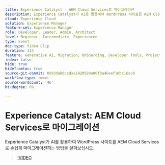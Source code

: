 ```yaml
---
title: Experience Catalyst - AEM Cloud Services로 마이그레이션
description: Experience Catalyst가 AI를 활용하여 WordPress 사이트를 AEM Cloud Services로 손쉽게 마이그레이션하는 방법을 살펴보십시오.
cloud: Experience Cloud
solution: Experience Manager
feature-set: Experience Manager
role: Developer, Leader, Admin, Architect
level: Beginner, Intermediate, Experienced
type: Event
doc-type: Video Clip
duration: 115
feature: Generative AI, Migration, Onboarding, Developer Tools, Projects
index: false
hide: true
hidefromtoc: true
source-git-commit: 0d93dab6ccdae1420589a00f3a46eef10bc16ec8
workflow-type: tm+mt
source-wordcount: '46'
ht-degree: 0%

---
```



# Experience Catalyst: AEM Cloud Services로 마이그레이션

Experience Catalyst가 AI를 활용하여 WordPress 사이트를 AEM Cloud Services로 손쉽게 마이그레이션하는 방법을 살펴보십시오.

>[!VIDEO](https://video.tv.adobe.com/v/3461983/?learn=on&enablevpops&captions=kor)
